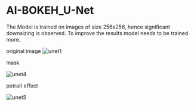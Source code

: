 # AI-BOKEH_U-Net

The Model is trained on images of size 256x256, hence significant downsizing is observed. To improve the results model needs to be trained more. 

original  image
![unet1](https://user-images.githubusercontent.com/59414616/108426894-5b5b3e80-7262-11eb-8fc5-39ee6e0a1d87.jpeg)

mask 

![unet4](https://user-images.githubusercontent.com/59414616/108426902-5e562f00-7262-11eb-9ec1-e21a39f3bc14.jpeg)

potrait effect

![unet5](https://user-images.githubusercontent.com/59414616/108426907-601ff280-7262-11eb-8c43-04a74559a968.jpeg)
